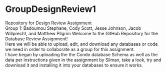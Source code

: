 # GroupDesignReview1
Repository for Design Review Assignment
<br>Group 1: Badoumou Stephane, Cody Scott, Jesse Johnson, Jacob Willprecht, and Matthew Pilgrim
Welcome to the GitHub Repository for the Database Review Assignment!
<br>Here we will be able to upload, edit, and download any databases or code we need in order to collaborate as a group for this assignment.
<br>I have began by uploading the the Condo database Schema as well as the data per instructions given in the assignment by Silman, take a look, try and download it and installing it into your databases to ensure it works.
